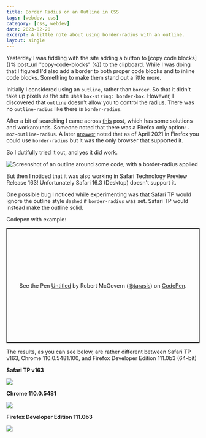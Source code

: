 ```yaml
---
title: Border Radius on an Outline in CSS
tags: [webdev, css]
category: [css, webdev]
date: 2023-02-20
excerpt: A little note about using border-radius with an outline.
layout: single
---
```


Yesterday I was fiddling with the site adding a button to [copy code blocks]({% post_url "copy-code-blocks" %}) to the clipboard. While I was doing that I figured I'd also add a border to both proper code blocks and to inline code blocks. Something to make them stand out a little more.

Initially I considered using an `outline`, rather than `border`. So that it didn't take up pixels as the site uses `box-sizing: border-box`. However, I discovered that `outline` doesn't allow you to control the radius. There was no `outline-radius` like there is `border-radius`.

After a bit of searching I came across [this](https://stackoverflow.com/questions/5394116/outline-radius) post, which has some solutions and workarounds. Someone noted that there was a Firefox only option: `-moz-outline-radius`. A later [answer](https://stackoverflow.com/a/66661654) noted that as of April 2021 in Firefox you could use `border-radius` but it was the only browser that supported it.

So I dutifully tried it out, and yes it did work.

![Screenshot of an outline around some code, with a border-radius applied](/assets/images/posts/outline-with-border-radius.png)

But then I noticed that it was also working in Safari Technology Preview Release 163! Unfortunately Safari 16.3 (Desktop) doesn't support it.

One possible bug I noticed while experimenting was that Safari TP would ignore the outline style `dashed` if  `border-radius` was set. Safari TP would instead make the outline solid.

Codepen with example:

<p class="codepen" data-height="300" data-default-tab="html,result" data-slug-hash="bGxpBdz" data-user="tarasis" style="height: 300px; box-sizing: border-box; display: flex; align-items: center; justify-content: center; border: 2px solid; margin: 1em 0; padding: 1em;">
  <span>See the Pen <a href="https://codepen.io/tarasis/pen/bGxpBdz">
  Untitled</a> by Robert McGovern (<a href="https://codepen.io/tarasis">@tarasis</a>)
  on <a href="https://codepen.io">CodePen</a>.</span>
</p>
<script async src="https://cpwebassets.codepen.io/assets/embed/ei.js"></script>

The results, as you can see below, are rather different between Safari TP v163, Chrome 110.0.5481.100, and Firefox Developer Edition 111.0b3 (64-bit)

**Safari TP v163**

![](/assets/images/posts/safaritp-codepen.png)

**Chrome 110.0.5481**

![](/assets/images/posts/chrome-codepen.png)

**Firefox Developer Edition 111.0b3**

![](/assets/images/posts/firefox-codepen.png)